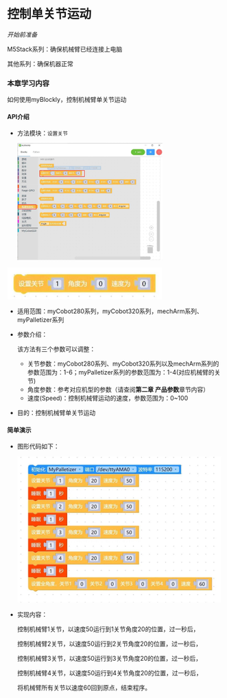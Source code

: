 # 控制单关节运动

<i>开始前准备</i>

M5Stack系列：确保机械臂已经连接上电脑

其他系列：确保机器正常

### 本章学习内容

如何使用myBlockly，控制机械臂单关节运动

#### API介绍

* 方法模块：`设置关节`

  <img src="../../../../resource\3-FunctionsAndApplications\6.developmentGuide\myBlocklyAndUlFlow\singlearm/单关节运动1.jpg" style="zoom: 33%;" />



<img src="../../../../resource\3-FunctionsAndApplications\6.developmentGuide\myBlocklyAndUlFlow\singlearm/单关节运动2.jpg" style="zoom: 67%;" />

* 适用范围：myCobot280系列，myCobot320系列，mechArm系列、myPalletizer系列

* 参数介绍：

  该方法有三个参数可以调整：

  * 关节参数：myCobot280系列、myCobot320系列以及mechArm系列的参数范围为：1-6；myPalletizer系列的参数范围为：1-4(对应机械臂的关节)

  - 角度参数：参考对应机型的参数（请查阅**第二章 产品参数**章节内容）
  - 速度(Speed)：控制机械臂运动的速度，参数范围为：0~100

* 目的：控制机械臂单关节运动

#### 简单演示

* 图形代码如下：

  <img src="../../../../resource\3-FunctionsAndApplications\6.developmentGuide\myBlocklyAndUlFlow\singlearm/单关节运动demo.jpg" style="zoom: 50%;" />

* 实现内容：

  控制机械臂1关节，以速度50运行到1关节角度20的位置，过一秒后，

  控制机械臂2关节，以速度50运行到2关节角度20的位置，过一秒后，

  控制机械臂3关节，以速度50运行到3关节角度20的位置，过一秒后，

  控制机械臂4关节，以速度50运行到4关节角度20的位置，过一秒后，

  将机械臂所有关节以速度60回到原点，结束程序。
